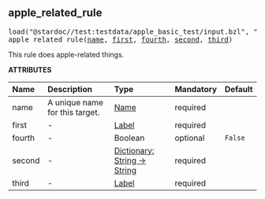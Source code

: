 <!-- Generated with Stardoc: http://skydoc.bazel.build -->



<a id="apple_related_rule"></a>

## apple_related_rule

<pre>
load("@stardoc//test:testdata/apple_basic_test/input.bzl", "apple_related_rule")
apple_related_rule(<a href="#apple_related_rule-name">name</a>, <a href="#apple_related_rule-first">first</a>, <a href="#apple_related_rule-fourth">fourth</a>, <a href="#apple_related_rule-second">second</a>, <a href="#apple_related_rule-third">third</a>)
</pre>

This rule does apple-related things.

**ATTRIBUTES**


| Name  | Description | Type | Mandatory | Default |
| :------------- | :------------- | :------------- | :------------- | :------------- |
| <a id="apple_related_rule-name"></a>name |  A unique name for this target.   | <a href="https://bazel.build/concepts/labels#target-names">Name</a> | required |  |
| <a id="apple_related_rule-first"></a>first |  -   | <a href="https://bazel.build/concepts/labels">Label</a> | required |  |
| <a id="apple_related_rule-fourth"></a>fourth |  -   | Boolean | optional |  `False`  |
| <a id="apple_related_rule-second"></a>second |  -   | <a href="https://bazel.build/rules/lib/dict">Dictionary: String -> String</a> | required |  |
| <a id="apple_related_rule-third"></a>third |  -   | <a href="https://bazel.build/concepts/labels">Label</a> | required |  |


